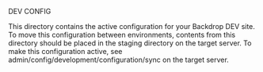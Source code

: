 DEV CONFIG

This directory contains the active configuration for your Backdrop DEV site. To
move this configuration between environments, contents from this directory
should be placed in the staging directory on the target server. To make this
configuration active, see admin/config/development/configuration/sync on the
target server.
